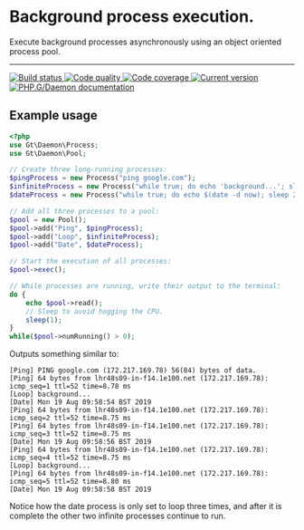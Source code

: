 Background process execution.
=============================

Execute background processes asynchronously using an object oriented process pool.

***

<a href="https://github.com/PhpGt/Daemon/actions" target="_blank">
	<img src="https://badge.status.php.gt/daemon-build.svg" alt="Build status" />
</a>
<a href="https://app.codacy.com/gh/PhpGt/Daemon" target="_blank">
	<img src="https://badge.status.php.gt/daemon-quality.svg" alt="Code quality" />
</a>
<a href="https://app.codecov.io/gh/PhpGt/Daemon" target="_blank">
	<img src="https://badge.status.php.gt/daemon-coverage.svg" alt="Code coverage" />
</a>
<a href="https://packagist.org/packages/PhpGt/Daemon" target="_blank">
	<img src="https://badge.status.php.gt/daemon-version.svg" alt="Current version" />
</a>
<a href="https://www.php.gt/deaemon" target="_blank">
	<img src="https://badge.status.php.gt/daemon-docs.svg" alt="PHP.G/Daemon documentation" />
</a>

## Example usage

```php
<?php
use Gt\Daemon\Process;
use Gt\Daemon\Pool;

// Create three long-running processes:
$pingProcess = new Process("ping google.com");
$infiniteProcess = new Process("while true; do echo 'background...'; sleep 3; done");
$dateProcess = new Process("while true; do echo $(date -d now); sleep 2; done");

// Add all three processes to a pool:
$pool = new Pool();
$pool->add("Ping", $pingProcess);
$pool->add("Loop", $infiniteProcess);
$pool->add("Date", $dateProcess);

// Start the execution of all processes:
$pool->exec();

// While processes are running, write their output to the terminal:
do {
	echo $pool->read();
	// Sleep to avoid hogging the CPU.
	sleep(1);
}
while($pool->numRunning() > 0);
```

Outputs something similar to:

```
[Ping] PING google.com (172.217.169.78) 56(84) bytes of data.
[Ping] 64 bytes from lhr48s09-in-f14.1e100.net (172.217.169.78): icmp_seq=1 ttl=52 time=8.78 ms
[Loop] background...
[Date] Mon 19 Aug 09:58:54 BST 2019
[Ping] 64 bytes from lhr48s09-in-f14.1e100.net (172.217.169.78): icmp_seq=2 ttl=52 time=8.75 ms
[Ping] 64 bytes from lhr48s09-in-f14.1e100.net (172.217.169.78): icmp_seq=3 ttl=52 time=8.75 ms
[Date] Mon 19 Aug 09:58:56 BST 2019
[Ping] 64 bytes from lhr48s09-in-f14.1e100.net (172.217.169.78): icmp_seq=4 ttl=52 time=8.75 ms
[Loop] background...
[Ping] 64 bytes from lhr48s09-in-f14.1e100.net (172.217.169.78): icmp_seq=5 ttl=52 time=8.80 ms
[Date] Mon 19 Aug 09:58:58 BST 2019
```

Notice how the date process is only set to loop three times, and after it is complete the other two infinite processes continue to run.
